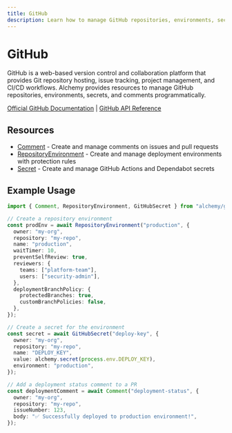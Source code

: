 ```yaml
---
title: GitHub
description: Learn how to manage GitHub repositories, environments, secrets, and comments using Alchemy.
---
```


# GitHub

GitHub is a web-based version control and collaboration platform that provides Git repository hosting, issue tracking, project management, and CI/CD workflows. Alchemy provides resources to manage GitHub repositories, environments, secrets, and comments programmatically.

[Official GitHub Documentation](https://docs.github.com/) | [GitHub API Reference](https://docs.github.com/en/rest)

## Resources

- [Comment](./comment.md) - Create and manage comments on issues and pull requests
- [RepositoryEnvironment](./repository-environment.md) - Create and manage deployment environments with protection rules
- [Secret](./secret.md) - Create and manage GitHub Actions and Dependabot secrets

## Example Usage

```ts
import { Comment, RepositoryEnvironment, GitHubSecret } from "alchemy/github";

// Create a repository environment
const prodEnv = await RepositoryEnvironment("production", {
  owner: "my-org",
  repository: "my-repo",
  name: "production",
  waitTimer: 10,
  preventSelfReview: true,
  reviewers: {
    teams: ["platform-team"],
    users: ["security-admin"],
  },
  deploymentBranchPolicy: {
    protectedBranches: true,
    customBranchPolicies: false,
  },
});

// Create a secret for the environment
const secret = await GitHubSecret("deploy-key", {
  owner: "my-org",
  repository: "my-repo",
  name: "DEPLOY_KEY",
  value: alchemy.secret(process.env.DEPLOY_KEY),
  environment: "production",
});

// Add a deployment status comment to a PR
const deploymentComment = await Comment("deployment-status", {
  owner: "my-org",
  repository: "my-repo",
  issueNumber: 123,
  body: "✅ Successfully deployed to production environment!",
});
```

